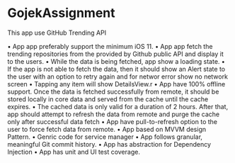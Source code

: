 # GojekAssignment
This app use GitHub Trending API 

• App app preferably support the minimum iOS 11.
• App app fetch the trending repositories from the provided by Github public API and display it to the users.
• While the data is being fetched, app show a loading state.
• If the app is not able to fetch the data, then it should show an Alert state to the user with an option to retry again and for networ error show no network screen
• Tapping any item will show DetailsView.r
•  App have 100% offline support. Once the data is fetched successfully from remote, it should be stored locally in core data and served from the cache until the cache expires.
• The cached data is only valid for a duration of 2 hours. After that,  app should attempt to refresh the data from remote and purge the cache only after successful data fetch
• App have pull-to-refresh option to the user to force fetch data from remote.
• App based on MVVM design Pattern.
• Genric code for service manager
• App follows granular, meaningful Git commit history.
• App has abstraction for Dependency Injection
• App has unit and UI test coverage.
